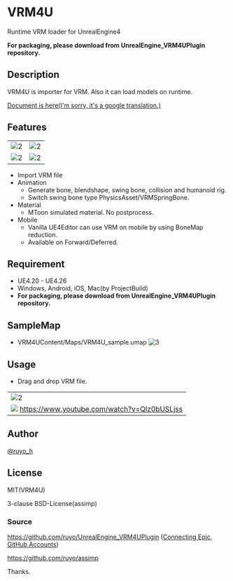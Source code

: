 # VRM4U
Runtime VRM loader for UnrealEngine4

**For packaging, please download from UnrealEngine_VRM4UPlugin repository.**

## Description
VRM4U is importer for VRM.
Also it can load models on runtime.

[Document is here(I'm sorry, it's a google translation.)](https://translate.google.com/translate?um=1&ie=UTF-8&hl=ja&client=tw-ob&sl=ja&tl=en&u=https%3A%2F%2Fruyo.github.io%2FVRM4U%2F)

## Features
|||
|----|----|
|![2](https://github.com/ruyo/VRM4U/wiki/images/shot/03.png)|![2](https://github.com/ruyo/VRM4U/wiki/images/shot/04.png)|
|![2](https://github.com/ruyo/VRM4U/wiki/images/shot/01.png)|![2](https://github.com/ruyo/VRM4U/wiki/images/shot/02.png)|

- Import VRM file
- Animation
    - Generate bone, blendshape, swing bone, collision and humanoid rig.
    - Switch swing bone type PhysicsAsset/VRMSpringBone.
- Material
    - MToon simulated material. No postprocess.
- Mobile
    - Vanilla UE4Editor can use VRM on mobile by using BoneMap reduction.
    - Available on Forward/Deferred.

## Requirement
 - UE4.20 - UE4.26
 - Windows, Android, iOS, Mac(by ProjectBuild)
 - **For packaging, please download from UnrealEngine_VRM4UPlugin repository.**

## SampleMap
- VRM4UContent/Maps/VRM4U_sample.umap
![3](https://raw.githubusercontent.com/wiki/ruyo/VRM4U/images/samplemap.png)

## Usage
 - Drag and drop VRM file.

||
|----|
|![2](https://github.com/ruyo/VRM4U/wiki/images/overview.gif)|
|[![](https://img.youtube.com/vi/Qlz0bUSLjss/0.jpg)](https://www.youtube.com/watch?v=Qlz0bUSLjss) https://www.youtube.com/watch?v=Qlz0bUSLjss|


## Author
[@ruyo_h](https://twitter.com/ruyo_h)

## License
MIT(VRM4U)

3-clause BSD-License(assimp)

### Source
https://github.com/ruyo/UnrealEngine_VRM4UPlugin ([Connecting Epic, GitHub Accounts](https://www.unrealengine.com/en-US/blog/updated-authentication-process-for-connecting-epic-github-accounts))

https://github.com/ruyo/assimp

Thanks.
